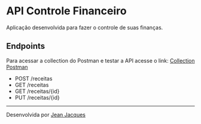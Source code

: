 # API Controle Financeiro

Aplicação desenvolvida para fazer o controle de suas finanças.

## Endpoints 

Para acessar a collection do Postman e testar a API acesse o link: [Collection Postman](./resources/)

- POST /receitas
- GET /receitas
- GET /receitas/{id}
- PUT /receitas/{id}

---
Desenvolvida por [Jean Jacques](https://github.com/jjeanjacques10)